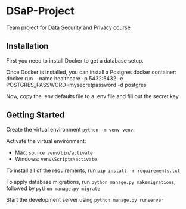 # DSaP-Project
Team project for Data Security and Privacy course

## Installation
First you need to install Docker to get a database setup.

Once Docker is installed, you can install a Postgres docker container: docker run --name healthcare -p 5432:5432 -e POSTGRES_PASSWORD=mysecretpassword -d postgres

Now, copy the .env.defaults file to a .env file and fill out the secret key.

## Getting Started
Create the virtual environment `python -m venv venv`.

Activate the virtual environment:
- Mac: `source venv/bin/activate`
- Windows: `venv\Scripts\activate`

To install all of the requirements, run `pip install -r requirements.txt`

To apply database migrations, run `python manage.py makemigrations`,
followed by `python manage.py migrate`

Start the development server using `python manage.py runserver`